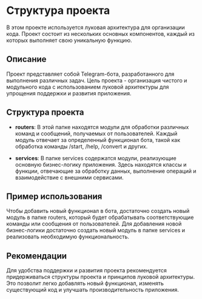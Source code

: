 # Структура проекта

В этом проекте используется луковая архитектура для организации кода. Проект состоит из нескольких основных компонентов, каждый из которых выполняет свою уникальную функцию.

## Описание

Проект представляет собой Telegram-бота, разработанного для выполнения различных задач. Цель проекта - организация чистого и модульного кода с использованием луковой архитектуры для упрощения поддержки и развития приложения.

## Структура проекта

- **routers**: В этой папке находятся модули для обработки различных команд и сообщений, получаемых от пользователей. Каждый модуль отвечает за определенный функционал бота, такой как обработка команды /start, /help, /convert и других.

- **services**: В папке services содержатся модули, реализующие основную бизнес-логику приложения. Здесь находятся классы и функции, отвечающие за обработку данных, выполнение операций и взаимодействие с внешними сервисами.

## Пример использования

Чтобы добавить новый функционал в бота, достаточно создать новый модуль в папке routers, который будет обрабатывать соответствующие команды или сообщения от пользователей. Для добавления новой бизнес-логики достаточно создать новый модуль в папке services и реализовать необходимую функциональность.

## Рекомендации

Для удобства поддержки и развития проекта рекомендуется придерживаться структуры проекта и принципов луковой архитектуры. Это позволит легко добавлять новый функционал, изменять существующий код и улучшать производительность приложения.

